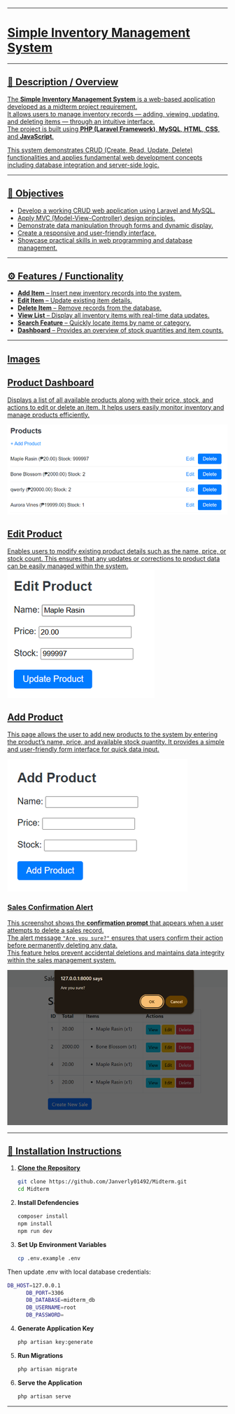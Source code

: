 <p align="center">
    <a href="https://github.com/Janverly01492/Midterm/actions">
    </a>
    <a href="https://github.com/Janverly01492/Midterm">
</p>

---

# **Simple Inventory Management System**


---

## 🧾 Description / Overview
The **Simple Inventory Management System** is a web-based application developed as a midterm project requirement.  
It allows users to manage inventory records — adding, viewing, updating, and deleting items — through an intuitive interface.  
The project is built using **PHP (Laravel Framework)**, **MySQL**, **HTML**, **CSS**, and **JavaScript**.

This system demonstrates CRUD (Create, Read, Update, Delete) functionalities and applies fundamental web development concepts including database integration and server-side logic.

---

## 🎯 Objectives
- Develop a working CRUD web application using Laravel and MySQL.  
- Apply MVC (Model-View-Controller) design principles.  
- Demonstrate data manipulation through forms and dynamic display.  
- Create a responsive and user-friendly interface.  
- Showcase practical skills in web programming and database management.

---

## ⚙️ Features / Functionality
- **Add Item** – Insert new inventory records into the system.  
- **Edit Item** – Update existing item details.  
- **Delete Item** – Remove records from the database.  
- **View List** – Display all inventory items with real-time data updates.  
- **Search Feature** – Quickly locate items by name or category.  
- **Dashboard** – Provides an overview of stock quantities and item counts.  

---

## Images

## Product Dashboard

Displays a list of all available products along with their price, stock, and actions to edit or delete an item.
It helps users easily monitor inventory and manage products efficiently.

![Dashboard Screenshot](screenshots/dashboard(prod).png)

## Edit Product 

Enables users to modify existing product details such as the name, price, or stock count.
This ensures that any updates or corrections to product data can be easily managed within the system.
![Dashboard Screenshot](screenshots/edit_prod.png)

## Add Product 

This page allows the user to add new products to the system by entering the product’s name, price, and available stock quantity.
It provides a simple and user-friendly form interface for quick data input.

![Dashboard Screenshot](screenshots/add_prod.png)

###  Sales Confirmation Alert

This screenshot shows the **confirmation prompt** that appears when a user attempts to delete a sales record.  
The alert message `"Are you sure?"` ensures that users confirm their action before permanently deleting any data.  
This feature helps prevent accidental deletions and maintains data integrity within the sales management system.



![Dashboard Screenshot](screenshots/delete.png)


---
## 🧩 Installation Instructions

1. **Clone the Repository**
   ```bash
   git clone https://github.com/Janverly01492/Midterm.git
   cd Midterm
2. **Install Defendencies**
    ```bash
    composer install
    npm install
    npm run dev
3. **Set Up Environment Variables**
   ```bash
   cp .env.example .env

Then update .env with local database credentials:
 ```bash
 DB_HOST=127.0.0.1
       DB_PORT=3306
       DB_DATABASE=midterm_db
       DB_USERNAME=root
       DB_PASSWORD=
```
4. **Generate Application Key**
   ```bash
   php artisan key:generate
5. **Run Migrations**
   ```bash
   php artisan migrate
6. **Serve the Application**
   ```bash
   php artisan serve

---
